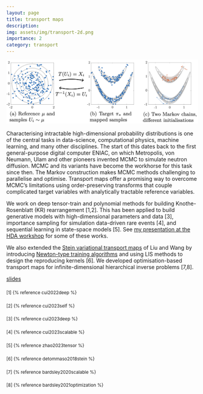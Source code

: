 ```yaml
---
layout: page
title: transport maps
description: 
img: assets/img/transport-2d.png
importance: 2
category: transport
---
```


<img src="/assets/img/transport-2d.png"  width="600" height="auto">

Characterising intractable high-dimensional probability distributions is one of the central tasks in data-science, computational physics, machine learning, and many other disciplines. The start of this dates back to the first general-purpose digital computer ENIAC, on which Metropolis, von Neumann, Ulam and other pioneers invented MCMC to simulate neutron diffusion. MCMC and its variants have become the workhorse for this task since then. The Markov construction makes MCMC methods challenging to parallelise and optimise. Transport maps offer a promising way to overcome MCMC’s limitations using order-preserving transforms that couple complicated target variables with analytically tractable reference variables.

We work on deep tensor-train and polynomial methods for building Knothe-Rosenblatt (KR) rearrangement [1,2]. This has been applied to build generative models with high-dimensional parameters and data [3], importance sampling for simulation data-driven rare events [4], and sequential learning in state-space models [5]. See [my presentation at the HDA workshop](/assets/pdf/dirt-hda.pdf) for some of these works. 

We also extended the [Stein variational transport maps](https://proceedings.neurips.cc/paper/2016/hash/b3ba8f1bee1238a2f37603d90b58898d-Abstract.html) of Liu and Wang by introducing [Newton-type training algorithms](https://arxiv.org/abs/1806.03085) and using LIS methods to design the reproducing kernels [6]. We developed optimisation-based transport maps for infinite-dimensional hierarchical inverse problems [7,8].

[slides](/assets/pdf/dirt-hda.pdf)


<sub>[1] {% reference cui2022deep %}</sub>

<sub>[2] {% reference cui2023self %}</sub>

<sub>[3] {% reference cui2023deep %}</sub>

<sub>[4] {% reference cui2023scalable %}</sub>

<sub>[5] {% reference zhao2023tensor %}</sub>

<sub>[6] {% reference detommaso2018stein %}</sub>

<sub>[7] {% reference bardsley2020scalable %}</sub>

<sub>[8] {% reference bardsley2021optimization %}</sub>